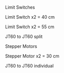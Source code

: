 Limit Switches

Limit Switch x2 = 40 cm

Limit Switch x2 = 55 cm

JT60 to JT60 split

Stepper Motors

Stepper Motor x2 = 30 cm

JT60 to JT60 individual
